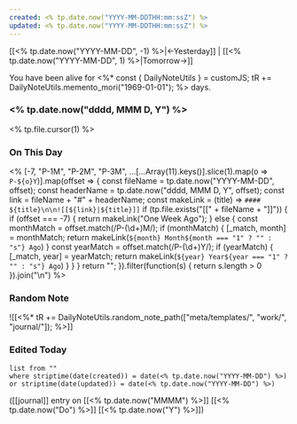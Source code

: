 ```yaml
---
created: <% tp.date.now("YYYY-MM-DDTHH:mm:ssZ") %>
updated: <% tp.date.now("YYYY-MM-DDTHH:mm:ssZ") %>
---
```

[[<% tp.date.now("YYYY-MM-DD", -1) %>|←Yesterday]] | [[<% tp.date.now("YYYY-MM-DD", 1) %>|Tomorrow→]]

You have been alive for <%*
const  { DailyNoteUtils } = customJS;
tR += DailyNoteUtils.memento_mori("1969-01-01");
%> days.

### <% tp.date.now("dddd, MMM D, Y") %>

<% tp.file.cursor(1) %>

### On This Day

<%
[-7, "P-1M", "P-2M", "P-3M", ...[...Array(11).keys()].slice(1).map(o => `P-${o}Y`)].map(offset => {
  const fileName = tp.date.now("YYYY-MM-DD", offset);
  const headerName = tp.date.now("dddd, MMM D, Y", offset);
  const link = fileName + "#" + headerName;
  const makeLink = (title) => `#### ${title}\n\n![[${link}|${title}]]`
  if (tp.file.exists("[[" + fileName + "]]")) {
    if (offset === -7) {
      return makeLink("One Week Ago");
    }
    else {
      const monthMatch = offset.match(/P-(\d+)M/);
      if (monthMatch) {
        [_match, month] = monthMatch;
        return makeLink(`${month} Month${month === "1" ? "" : "s"} Ago`)
      }
      const yearMatch = offset.match(/P-(\d+)Y/);
      if (yearMatch) {
        [_match, year] = yearMatch;
        return makeLink(`${year} Year${year === "1" ? "" : "s"} Ago`)
      }
    }
  }
  return "";
}).filter(function(s) { return s.length > 0 }).join("\n")
%>

### Random Note

![[<%*
tR += DailyNoteUtils.random_note_path(["meta/templates/", "work/", "journal/"]);
%>]]

### Edited Today

```dataview
list from ""
where striptime(date(created)) = date(<% tp.date.now("YYYY-MM-DD") %>) or striptime(date(updated)) = date(<% tp.date.now("YYYY-MM-DD") %>)
```

([[journal]] entry on [[<% tp.date.now("MMMM") %>]] [[<% tp.date.now("Do") %>]] [[<% tp.date.now("Y") %>]])
